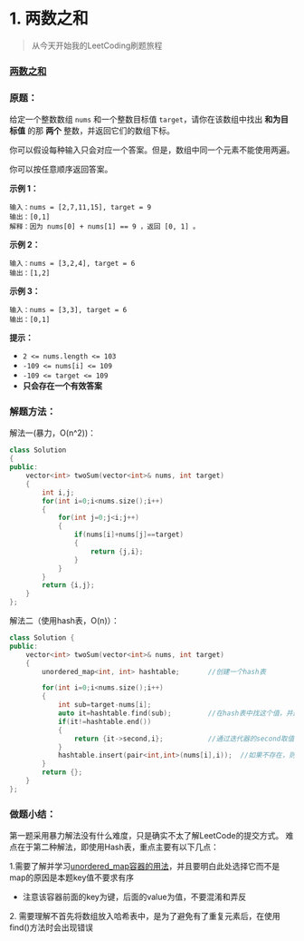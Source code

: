 # 1. 两数之和

> 从今天开始我的LeetCoding刷题旅程

### [两数之和](https://leetcode-cn.com/problems/two-sum/)

### **原题：**

给定一个整数数组 `nums` 和一个整数目标值 `target`，请你在该数组中找出 **和为目标值** 的那 **两个** 整数，并返回它们的数组下标。

你可以假设每种输入只会对应一个答案。但是，数组中同一个元素不能使用两遍。

你可以按任意顺序返回答案。

**示例 1：**

```
输入：nums = [2,7,11,15], target = 9
输出：[0,1]
解释：因为 nums[0] + nums[1] == 9 ，返回 [0, 1] 。
```

**示例 2：**

```
输入：nums = [3,2,4], target = 6
输出：[1,2]
```

**示例 3：**

```
输入：nums = [3,3], target = 6
输出：[0,1]
```

**提示：**

* `2 <= nums.length <= 103`
* `-109 <= nums[i] <= 109`
* `-109 <= target <= 109`
* **只会存在一个有效答案**

### **解题方法**：&#x20;

解法一(暴力，O(n^2))：

```cpp
class Solution 
{
public:
    vector<int> twoSum(vector<int>& nums, int target) 
    {
        int i,j;
        for(int i=0;i<nums.size();i++)
        {
            for(int j=0;j<i;j++)
            {
                if(nums[i]+nums[j]==target)
                {
                    return {j,i};
                }
            }
        }
        return {i,j};
    }
};
```

解法二（使用hash表，O(n)）：

```cpp
class Solution {
public:
    vector<int> twoSum(vector<int>& nums, int target) 
    {
        unordered_map<int, int> hashtable;       //创建一个hash表

        for(int i=0;i<nums.size();i++)
        {
            int sub=target-nums[i];           
            auto it=hashtable.find(sub);         //在hash表中找这个值，并返回迭代器
            if(it!=hashtable.end())
            {
                return {it->second,i};           //通过迭代器的second取值
            }
            hashtable.insert(pair<int,int>(nums[i],i));  //如果不存在，则把当前值存入，开始对下一个i开始进行查询，这样不一次性放入的好处在于避免了{3，3} 6 这种情况
        }
        return {};
    }
};
```

### **做题小结**：&#x20;

第一题采用暴力解法没有什么难度，只是确实不太了解LeetCode的提交方式。 难点在于第二种解法，即使用Hash表，重点主要有以下几点：&#x20;

1.需要了解并学习[unordered\_map容器的用法](https://www.cnblogs.com/voidsky/p/5373929.html)，并且要明白此处选择它而不是map的原因是本题key值不要求有序

* 注意该容器前面的key为键，后面的value为值，不要混淆和弄反

2\. 需要理解不首先将数组放入哈希表中，是为了避免有了重复元素后，在使用find()方法时会出现错误
